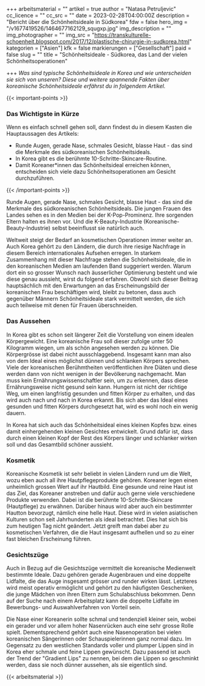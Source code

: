+++
arbeitsmaterial = ""
artikel = true
author = "Natasa Petruljevic"
cc_licence = ""
cc_src = ""
date = 2023-02-28T04:00:00Z
description = "Bericht über die Schönheitsideale in Südkorea"
fdw = false
hero_img = "/v1677419526/1464677162129_squgxp.jpg"
img_description = ""
img_photographer = ""
img_src = "https://transkulturelle-schoenheit.blogspot.com/2017/12/plastische-chirurgie-in-sudkorea.html"
kategorien = ["Asien"]
kfk = false
markierungen = ["Gesellschaft"]
paid = false
slug = ""
title = "Schönheitsideale - Südkorea, das Land der vielen Schönheitsoperationen"

+++
_Was sind typische Schönheitsideale in Korea und wie unterscheiden sie sich von unseren? Diese und weitere spannende Fakten über koreanische Schönheitsideale erfährst du in folgendem Artikel._

{{< important-points >}} <h3>Das Wichtigste in Kürze</h3>

<p>Wenn es einfach schnell gehen soll, dann findest du in diesem Kasten die Hauptaussagen des Artikels:</p>

<ul>

<li>Runde Augen, gerade Nase, schmales Gesicht, blasse Haut - das sind die Merkmale des südkoreanischen Schönheitsideals.</li>

<li>In Korea gibt es die berühmte 10-Schritte-Skincare-Routine.</li>

<li>Damit Koreaner*innen das Schönheitsideal erreichen können, entscheiden sich viele dazu Schönheitsoperationen am Gesicht durchzuführen.</li>

</ul> {{< /important-points >}}

Runde Augen, gerade Nase, schmales Gesicht, blasse Haut - das sind die Merkmale des südkoreanischen Schönheitsideals. Die jungen Frauen des Landes sehen es in den Medien bei der K-Pop-Prominenz. Ihre sorgenden Eltern halten es ihnen vor. Und die K-Beauty-Industrie (Koreanische-Beauty-Industrie) selbst beeinflusst sie natürlich auch.

Weltweit steigt der Bedarf an kosmetischen Operationen immer weiter an. Auch Korea gehört zu den Ländern, die durch ihre riesige Nachfrage in diesem Bereich internationales Aufsehen erregen. In starkem Zusammenhang mit dieser Nachfrage stehen die Schönheitsideale, die in den koreanischen Medien am laufenden Band suggeriert werden. Warum dort ein so grosser Wunsch nach äusserlicher Optimierung besteht und wie diese genau aussieht, wirst du folgend erfahren. Obwohl sich dieser Beitrag hauptsächlich mit den Erwartungen an das Erscheinungsbild der koreanischen Frau beschäftigen wird, bleibt zu betonen, dass auch gegenüber Männern Schönheitsideale stark vermittelt werden, die sich auch teilweise mit denen für Frauen überschneiden.

### Das Aussehen

In Korea gibt es schon seit längerer Zeit die Vorstellung von einem idealen Körpergewicht. Eine koreanische Frau soll dieser zufolge unter 50 Kilogramm wiegen, um als schön angesehen werden zu können. Die Körpergrösse ist dabei nicht ausschlaggebend. Insgesamt kann man also von dem Ideal eines möglichst dünnen und schlanken Körpers sprechen. Viele der koreanischen Berühmtheiten veröffentlichen ihre Diäten und diese werden dann von nicht wenigen in der Bevölkerung nachgemacht. Man muss kein Ernährungswissenschaftler sein, um zu erkennen, dass diese Ernährungsweise nicht gesund sein kann. Hungern ist nicht der richtige Weg, um einen langfristig gesunden und fitten Körper zu erhalten, und das wird auch nach und nach in Korea erkannt. Bis sich aber das Ideal eines gesunden und fitten Körpers durchgesetzt hat, wird es wohl noch ein wenig dauern.

In Korea hat sich auch das Schönheitsideal eines kleinen Kopfes bzw. eines damit einhergehenden kleinen Gesichtes entwickelt. Grund dafür ist, dass durch einen kleinen Kopf der Rest des Körpers länger und schlanker wirken soll und das Gesamtbild schöner aussieht.

### Kosmetik

Koreanische Kosmetik ist sehr beliebt in vielen Ländern rund um die Welt, wozu eben auch all ihre Hautpflegeprodukte gehören. Koreaner legen einen unheimlich grossen Wert auf ihr Hautbild. Eine gesunde und reine Haut ist das Ziel, das Koreaner anstreben und dafür auch gerne viele verschiedene Produkte verwenden. Dabei ist die berühmte 10-Schritte-Skincare (Hautpflege) zu erwähnen. Darüber hinaus wird aber auch ein bestimmter Hautton bevorzugt, nämlich eine helle Haut. Diese wird in vielen asiatischen Kulturen schon seit Jahrhunderten als ideal betrachtet. Dies hat sich bis zum heutigen Tag nicht geändert. Jetzt greift man dabei aber zu kosmetischen Verfahren, die die Haut insgesamt aufhellen und so zu einer fast bleichen Erscheinung führen.

### Gesichtszüge

Auch in Bezug auf die Gesichtszüge vermittelt die koreanische Medienwelt bestimmte Ideale. Dazu gehören gerade Augenbrauen und eine doppelte Lidfalte, die das Auge insgesamt grösser und runder wirken lässt. Letzteres wird meist operativ ermöglicht und gehört zu den häufigsten Geschenken, die junge Mädchen von ihren Eltern zum Schulabschluss bekommen. Denn auf der Suche nach einem Arbeitsplatz kann die doppelte Lidfalte im Bewerbungs- und Auswahlverfahren von Vorteil sein.

Die Nase einer Koreanerin sollte schmal und tendenziell kleiner sein, wobei ein gerader und vor allem hoher Nasenrücken auch eine sehr grosse Rolle spielt. Dementsprechend gehört auch eine Nasenoperation bei vielen koreanischen Sängerinnen oder Schauspielerinnen ganz normal dazu. Im Gegensatz zu den westlichen Standards voller und plumper Lippen sind in Korea eher schmale und feine Lippen gewünscht. Dazu passend ist auch der Trend der "Gradient Lips" zu nennen, bei dem die Lippen so geschminkt werden, dass sie noch dünner aussehen, als sie eigentlich sind.



 {{< arbeitsmaterial >}} 